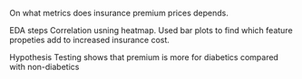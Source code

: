 On what metrics does insurance premium prices depends.

EDA steps
Correlation usning heatmap.
Used bar plots to find which feature propeties add to increased insurance cost.

Hypothesis Testing shows that premium is more for diabetics compared with non-diabetics
